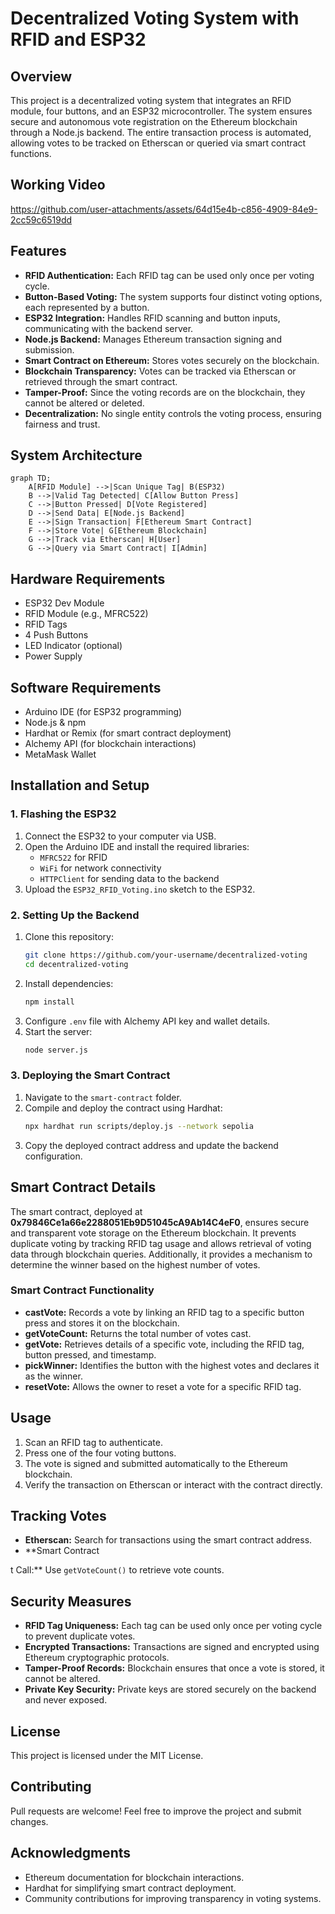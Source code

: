 # Decentralized Voting System with RFID and ESP32

## Overview
This project is a decentralized voting system that integrates an RFID module, four buttons, and an ESP32 microcontroller. The system ensures secure and autonomous vote registration on the Ethereum blockchain through a Node.js backend. The entire transaction process is automated, allowing votes to be tracked on Etherscan or queried via smart contract functions.

## **Working Video**

https://github.com/user-attachments/assets/64d15e4b-c856-4909-84e9-2cc59c6519dd

## Features
- **RFID Authentication:** Each RFID tag can be used only once per voting cycle.
- **Button-Based Voting:** The system supports four distinct voting options, each represented by a button.
- **ESP32 Integration:** Handles RFID scanning and button inputs, communicating with the backend server.
- **Node.js Backend:** Manages Ethereum transaction signing and submission.
- **Smart Contract on Ethereum:** Stores votes securely on the blockchain.
- **Blockchain Transparency:** Votes can be tracked via Etherscan or retrieved through the smart contract.
- **Tamper-Proof:** Since the voting records are on the blockchain, they cannot be altered or deleted.
- **Decentralization:** No single entity controls the voting process, ensuring fairness and trust.

## System Architecture
```mermaid
graph TD;
    A[RFID Module] -->|Scan Unique Tag| B(ESP32)
    B -->|Valid Tag Detected| C[Allow Button Press]
    C -->|Button Pressed| D[Vote Registered]
    D -->|Send Data| E[Node.js Backend]
    E -->|Sign Transaction| F[Ethereum Smart Contract]
    F -->|Store Vote| G[Ethereum Blockchain]
    G -->|Track via Etherscan| H[User]
    G -->|Query via Smart Contract| I[Admin]
```

## Hardware Requirements
- ESP32 Dev Module
- RFID Module (e.g., MFRC522)
- RFID Tags
- 4 Push Buttons
- LED Indicator (optional)
- Power Supply

## Software Requirements
- Arduino IDE (for ESP32 programming)
- Node.js & npm
- Hardhat or Remix (for smart contract deployment)
- Alchemy API (for blockchain interactions)
- MetaMask Wallet

## Installation and Setup
### 1. Flashing the ESP32
1. Connect the ESP32 to your computer via USB.
2. Open the Arduino IDE and install the required libraries:
   - `MFRC522` for RFID
   - `WiFi` for network connectivity
   - `HTTPClient` for sending data to the backend
3. Upload the `ESP32_RFID_Voting.ino` sketch to the ESP32.

### 2. Setting Up the Backend
1. Clone this repository:
   ```sh
   git clone https://github.com/your-username/decentralized-voting
   cd decentralized-voting
   ```
2. Install dependencies:
   ```sh
   npm install
   ```
3. Configure `.env` file with Alchemy API key and wallet details.
4. Start the server:
   ```sh
   node server.js
   ```

### 3. Deploying the Smart Contract
1. Navigate to the `smart-contract` folder.
2. Compile and deploy the contract using Hardhat:
   ```sh
   npx hardhat run scripts/deploy.js --network sepolia
   ```
3. Copy the deployed contract address and update the backend configuration.

## Smart Contract Details
The smart contract, deployed at **0x79846Ce1a66e2288051Eb9D51045cA9Ab14C4eF0**, ensures secure and transparent vote storage on the Ethereum blockchain. It prevents duplicate voting by tracking RFID tag usage and allows retrieval of voting data through blockchain queries. Additionally, it provides a mechanism to determine the winner based on the highest number of votes.

### Smart Contract Functionality
- **castVote:** Records a vote by linking an RFID tag to a specific button press and stores it on the blockchain.
- **getVoteCount:** Returns the total number of votes cast.
- **getVote:** Retrieves details of a specific vote, including the RFID tag, button pressed, and timestamp.
- **pickWinner:** Identifies the button with the highest votes and declares it as the winner.
- **resetVote:** Allows the owner to reset a vote for a specific RFID tag.

## Usage
1. Scan an RFID tag to authenticate.
2. Press one of the four voting buttons.
3. The vote is signed and submitted automatically to the Ethereum blockchain.
4. Verify the transaction on Etherscan or interact with the contract directly.

## Tracking Votes
- **Etherscan:** Search for transactions using the smart contract address.
- **Smart Contract



t Call:** Use `getVoteCount()` to retrieve vote counts.

## Security Measures
- **RFID Tag Uniqueness:** Each tag can be used only once per voting cycle to prevent duplicate votes.
- **Encrypted Transactions:** Transactions are signed and encrypted using Ethereum cryptographic protocols.
- **Tamper-Proof Records:** Blockchain ensures that once a vote is stored, it cannot be altered.
- **Private Key Security:** Private keys are stored securely on the backend and never exposed.

## License
This project is licensed under the MIT License.

## Contributing
Pull requests are welcome! Feel free to improve the project and submit changes.

## Acknowledgments
- Ethereum documentation for blockchain interactions.
- Hardhat for simplifying smart contract deployment.
- Community contributions for improving transparency in voting systems.

